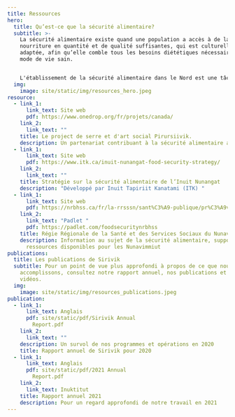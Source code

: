 ```yaml
---
title: Ressources
hero:
  title: Qu’est-ce que la sécurité alimentaire?
  subtitle: >-
    La sécurité alimentaire existe quand une population a accès à de la
    nourriture en quantité et de qualité suffisantes, qui est culturellement
    adaptée, afin qu’elle comble tous les besoins diététiques nécessaires à un
    mode de vie sain.


    L'établissement de la sécurité alimentaire dans le Nord est une tâche importante et complexe. Nous avons rassemblé quelques documents qui vous permettront d’en apprendre davantage à ce sujet.
  img:
    image: site/static/img/resources_hero.jpeg
resource:
  - link_1:
      link_text: Site web
      pdf: https://www.onedrop.org/fr/projets/canada/
    link_2:
      link_text: ""
    title: Le project de serre et d'art social Pirursiivik.
    description: Un partenariat contribuant à la sécurité alimentaire au Nunavik.
  - link_1:
      link_text: Site web
      pdf: https://www.itk.ca/inuit-nunangat-food-security-strategy/
    link_2:
      link_text: ""
    title: Stratégie sur la sécurité alimentaire de l’Inuit Nunangat
    description: "Développé par Inuit Tapiriit Kanatami (ITK) "
  - link_1:
      link_text: Site web
      pdf: https://nrbhss.ca/fr/la-rrsssn/sant%C3%A9-publique/pr%C3%A9vention-et-promotion-de-la-sant%C3%A9/s%C3%A9curit%C3%A9-alimentaire
    link_2:
      link_text: "Padlet "
      pdf: https://padlet.com/foodsecuritynrbhss
    title: Régie Régionale de la Santé et des Services Sociaux du Nunavik
    description: Information au sujet de la sécurité alimentaire, support et
      ressources disponibles pour les Nunavimmiut
publications:
  title: Les publications de Sirivik
  subtitle: Pour un point de vue plus approfondi à propos de ce que nous
    accomplissons, consultez notre rapport annuel, nos publications et nos
    vidéos.
  img:
    image: site/static/img/resources_publications.jpeg
publication:
  - link_1:
      link_text: Anglais
      pdf: site/static/pdf/Sirivik Annual
        Report.pdf
    link_2:
      link_text: ""
    description: Un survol de nos programmes et opérations en 2020
    title: Rapport annuel de Sirivik pour 2020
  - link_1:
      link_text: Anglais
      pdf: site/static/pdf/2021 Annual
        Report.pdf
    link_2:
      link_text: Inuktitut
    title: Rapport annuel 2021
    description: Pour un regard approfondi de notre travail en 2021
---
```

